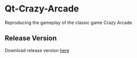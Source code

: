 # Qt-Crazy-Arcade
Reproducing the gameplay of the classic game Crazy Arcade

## Release Version
Download release version [here](https://drive.google.com/drive/folders/1gRgjEX2cmKUJxtFtJNhTqJxHqmzLVSgB?usp=drive_link)
